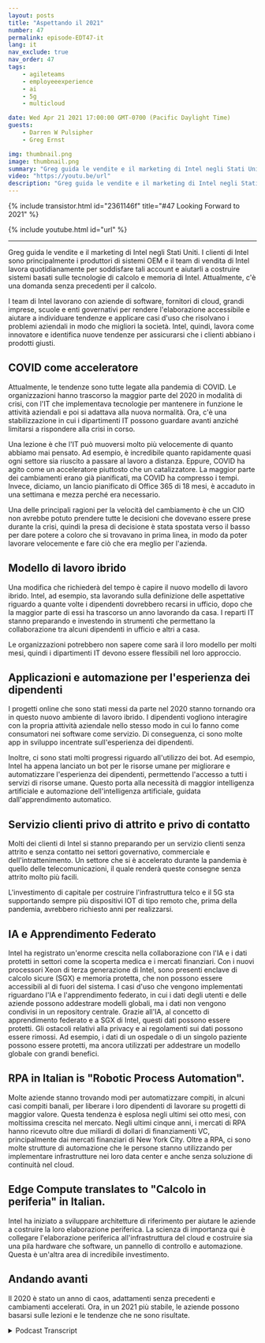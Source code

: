 ```yaml
---
layout: posts
title: "Aspettando il 2021"
number: 47
permalink: episode-EDT47-it
lang: it
nav_exclude: true
nav_order: 47
tags:
    - agileteams
    - employeeexperience
    - ai
    - 5g
    - multicloud

date: Wed Apr 21 2021 17:00:00 GMT-0700 (Pacific Daylight Time)
guests:
    - Darren W Pulsipher
    - Greg Ernst

img: thumbnail.png
image: thumbnail.png
summary: "Greg guida le vendite e il marketing di Intel negli Stati Uniti. I clienti di Intel sono principalmente i produttori di sistemi OEM e la forza vendita di Intel lavora quotidianamente per assistere tali account e aiutarli a costruire sistemi basati sulle tecnologie di calcolo e memoria di Intel. Attualmente c'è una richiesta senza precedenti per il calcolo. Le squadre di Intel collaborano con aziende software, fornitori di cloud, aziende Fortune 1000, scuole e agenzie governative per rendere accessibile il calcolo e aiutare a identificare tendenze e applicare casi d'uso che risolvano i problemi aziendali in modo che si migliori la società. Intel, quindi, opera come innovatrice di tendenza e identifica nuove tendenze per assicurarsi che i clienti abbiano i prodotti giusti."
video: "https://youtu.be/url"
description: "Greg guida le vendite e il marketing di Intel negli Stati Uniti. I clienti di Intel sono principalmente i produttori di sistemi OEM e la forza vendita di Intel lavora quotidianamente per assistere tali account e aiutarli a costruire sistemi basati sulle tecnologie di calcolo e memoria di Intel. Attualmente c'è una richiesta senza precedenti per il calcolo. Le squadre di Intel collaborano con aziende software, fornitori di cloud, aziende Fortune 1000, scuole e agenzie governative per rendere accessibile il calcolo e aiutare a identificare tendenze e applicare casi d'uso che risolvano i problemi aziendali in modo che si migliori la società. Intel, quindi, opera come innovatrice di tendenza e identifica nuove tendenze per assicurarsi che i clienti abbiano i prodotti giusti."
---
```


<div>
{% include transistor.html id="2361146f" title="#47 Looking Forward to 2021" %}

{% include youtube.html id="url" %}
</div>

---

Greg guida le vendite e il marketing di Intel negli Stati Uniti. I clienti di Intel sono principalmente i produttori di sistemi OEM e il team di vendita di Intel lavora quotidianamente per soddisfare tali account e aiutarli a costruire sistemi basati sulle tecnologie di calcolo e memoria di Intel. Attualmente, c'è una domanda senza precedenti per il calcolo.

I team di Intel lavorano con aziende di software, fornitori di cloud, grandi imprese, scuole e enti governativi per rendere l'elaborazione accessibile e aiutare a individuare tendenze e applicare casi d'uso che risolvano i problemi aziendali in modo che migliori la società. Intel, quindi, lavora come innovatore e identifica nuove tendenze per assicurarsi che i clienti abbiano i prodotti giusti.

## COVID come acceleratore

Attualmente, le tendenze sono tutte legate alla pandemia di COVID. Le organizzazioni hanno trascorso la maggior parte del 2020 in modalità di crisi, con l'IT che implementava tecnologie per mantenere in funzione le attività aziendali e poi si adattava alla nuova normalità. Ora, c'è una stabilizzazione in cui i dipartimenti IT possono guardare avanti anziché limitarsi a rispondere alla crisi in corso.

Una lezione è che l'IT può muoversi molto più velocemente di quanto abbiamo mai pensato. Ad esempio, è incredibile quanto rapidamente quasi ogni settore sia riuscito a passare al lavoro a distanza. Eppure, COVID ha agito come un acceleratore piuttosto che un catalizzatore. La maggior parte dei cambiamenti erano già pianificati, ma COVID ha compresso i tempi. Invece, diciamo, un lancio pianificato di Office 365 di 18 mesi, è accaduto in una settimana e mezza perché era necessario.

Una delle principali ragioni per la velocità del cambiamento è che un CIO non avrebbe potuto prendere tutte le decisioni che dovevano essere prese durante la crisi, quindi la presa di decisione è stata spostata verso il basso per dare potere a coloro che si trovavano in prima linea, in modo da poter lavorare velocemente e fare ciò che era meglio per l'azienda.

## Modello di lavoro ibrido

Una modifica che richiederà del tempo è capire il nuovo modello di lavoro ibrido. Intel, ad esempio, sta lavorando sulla definizione delle aspettative riguardo a quante volte i dipendenti dovrebbero recarsi in ufficio, dopo che la maggior parte di essi ha trascorso un anno lavorando da casa. I reparti IT stanno preparando e investendo in strumenti che permettano la collaborazione tra alcuni dipendenti in ufficio e altri a casa.

Le organizzazioni potrebbero non sapere come sarà il loro modello per molti mesi, quindi i dipartimenti IT devono essere flessibili nel loro approccio.

## Applicazioni e automazione per l'esperienza dei dipendenti

I progetti online che sono stati messi da parte nel 2020 stanno tornando ora in questo nuovo ambiente di lavoro ibrido. I dipendenti vogliono interagire con la propria attività aziendale nello stesso modo in cui lo fanno come consumatori nei software come servizio. Di conseguenza, ci sono molte app in sviluppo incentrate sull'esperienza dei dipendenti.

Inoltre, ci sono stati molti progressi riguardo all'utilizzo dei bot. Ad esempio, Intel ha appena lanciato un bot per le risorse umane per migliorare e automatizzare l'esperienza dei dipendenti, permettendo l'accesso a tutti i servizi di risorse umane. Questo porta alla necessità di maggior intelligenza artificiale e automazione dell'intelligenza artificiale, guidata dall'apprendimento automatico.

## Servizio clienti privo di attrito e privo di contatto

Molti dei clienti di Intel si stanno preparando per un servizio clienti senza attrito e senza contatto nei settori governativo, commerciale e dell'intrattenimento. Un settore che si è accelerato durante la pandemia è quello delle telecomunicazioni, il quale renderà queste consegne senza attrito molto più facili.

L'investimento di capitale per costruire l'infrastruttura telco e il 5G sta supportando sempre più dispositivi IOT di tipo remoto che, prima della pandemia, avrebbero richiesto anni per realizzarsi.

## IA e Apprendimento Federato

Intel ha registrato un'enorme crescita nella collaborazione con l'IA e i dati protetti in settori come la scoperta medica e i mercati finanziari. Con i nuovi processori Xeon di terza generazione di Intel, sono presenti enclave di calcolo sicure (SGX) e memoria protetta, che non possono essere accessibili al di fuori del sistema. I casi d'uso che vengono implementati riguardano l'IA e l'apprendimento federato, in cui i dati degli utenti e delle aziende possono addestrare modelli globali, ma i dati non vengono condivisi in un repository centrale. Grazie all'IA, al concetto di apprendimento federato e a SGX di Intel, questi dati possono essere protetti. Gli ostacoli relativi alla privacy e ai regolamenti sui dati possono essere rimossi. Ad esempio, i dati di un ospedale o di un singolo paziente possono essere protetti, ma ancora utilizzati per addestrare un modello globale con grandi benefici.

## RPA in Italian is "Robotic Process Automation".

Molte aziende stanno trovando modi per automatizzare compiti, in alcuni casi compiti banali, per liberare i loro dipendenti di lavorare su progetti di maggior valore. Questa tendenza è esplosa negli ultimi sei otto mesi, con moltissima crescita nel mercato. Negli ultimi cinque anni, i mercati di RPA hanno ricevuto oltre due miliardi di dollari di finanziamenti VC, principalmente dai mercati finanziari di New York City. Oltre a RPA, ci sono molte strutture di automazione che le persone stanno utilizzando per implementare infrastrutture nei loro data center e anche senza soluzione di continuità nel cloud.

## Edge Compute translates to "Calcolo in periferia" in Italian.

Intel ha iniziato a sviluppare architetture di riferimento per aiutare le aziende a costruire la loro elaborazione periferica. La scienza di importanza qui è collegare l'elaborazione periferica all'infrastruttura del cloud e costruire sia una pila hardware che software, un pannello di controllo e automazione. Questa è un'altra area di incredibile investimento.

## Andando avanti

Il 2020 è stato un anno di caos, adattamenti senza precedenti e cambiamenti accelerati. Ora, in un 2021 più stabile, le aziende possono basarsi sulle lezioni e le tendenze che ne sono risultate.



<details>
<summary> Podcast Transcript </summary>

<p></p>

</details>
